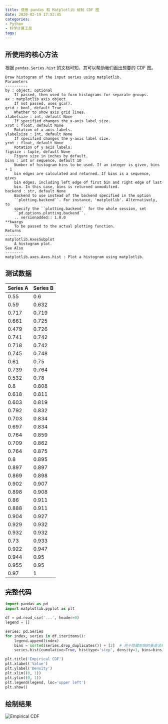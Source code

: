 ```yaml
---
title: 使用 pandas 和 Matplotlib 绘制 CDF 图
date: 2020-02-19 17:52:45
categories:
- Python
- 科学计算工具
tags:
---
```

## 所使用的核心方法

根据 `pandas.Series.hist` 的文档可知，其可以帮助我们画出想要的 CDF 图。

<!-- more -->

```
Draw histogram of the input series using matplotlib.
Parameters
----------
by : object, optional
    If passed, then used to form histograms for separate groups.
ax : matplotlib axis object
    If not passed, uses gca().
grid : bool, default True
    Whether to show axis grid lines.
xlabelsize : int, default None
    If specified changes the x-axis label size.
xrot : float, default None
    Rotation of x axis labels.
ylabelsize : int, default None
    If specified changes the y-axis label size.
yrot : float, default None
    Rotation of y axis labels.
figsize : tuple, default None
    Figure size in inches by default.
bins : int or sequence, default 10
    Number of histogram bins to be used. If an integer is given, bins + 1
    bin edges are calculated and returned. If bins is a sequence, gives
    bin edges, including left edge of first bin and right edge of last
    bin. In this case, bins is returned unmodified.
backend : str, default None
    Backend to use instead of the backend specified in the option
    ``plotting.backend``. For instance, 'matplotlib'. Alternatively, to
    specify the ``plotting.backend`` for the whole session, set
    ``pd.options.plotting.backend``.
    .. versionadded:: 1.0.0
**kwargs
    To be passed to the actual plotting function.
Returns
-------
matplotlib.AxesSubplot
    A histogram plot.
See Also
--------
matplotlib.axes.Axes.hist : Plot a histogram using matplotlib.
```

## 测试数据

| Series A | Series B |
|----------|----------|
| 0.55     | 0.6      |
| 0.59     | 0.632    |
| 0.717    | 0.719    |
| 0.661    | 0.725    |
| 0.479    | 0.726    |
| 0.741    | 0.742    |
| 0.718    | 0.742    |
| 0.745    | 0.748    |
| 0.61     | 0.75     |
| 0.739    | 0.764    |
| 0.532    | 0.78     |
| 0.8      | 0.808    |
| 0.618    | 0.811    |
| 0.603    | 0.819    |
| 0.792    | 0.832    |
| 0.703    | 0.834    |
| 0.697    | 0.834    |
| 0.764    | 0.859    |
| 0.709    | 0.862    |
| 0.764    | 0.875    |
| 0.8      | 0.895    |
| 0.897    | 0.897    |
| 0.869    | 0.898    |
| 0.902    | 0.907    |
| 0.898    | 0.908    |
| 0.86     | 0.911    |
| 0.888    | 0.911    |
| 0.904    | 0.927    |
| 0.929    | 0.932    |
| 0.932    | 0.932    |
| 0.73     | 0.933    |
| 0.922    | 0.947    |
| 0.944    | 0.95     |
| 0.955    | 0.95     |
| 0.97     | 1        |

## 完整代码

```python
import pandas as pd
import matplotlib.pyplot as plt

df = pd.read_csv('...', header=0)
legend = []

series: pd.Series
for index, series in df.iteritems():
    legend.append(index)
    bins = sorted(series.drop_duplicates()) + [2]  # 用于隐藏右侧的垂直竖线，数值根据实际情况调整
    series.hist(cumulative=True, histtype='step', density=1, bins=bins, linewidth=2)

plt.title('Empirical CDF')
plt.xlabel('Value')
plt.ylabel('Density')
plt.xlim((0, 1))
plt.ylim((0, 1))
plt.legend(legend, loc='upper left')
plt.show()
```

## 绘制结果

![Empirical CDF](cdf.png)
